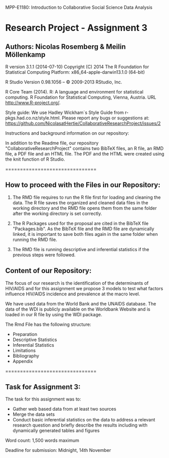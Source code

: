 MPP-E1180: Introduction to Collaborative Social Science Data Analysis
# Research Project - Assignment 3
## Authors: Nicolas Rosemberg & Meilin Möllenkamp


R version 3.1.1 (2014-07-10) Copyright (C) 2014 The R Foundation for Statistical Computing Platform: x86_64-apple-darwin13.1.0 (64-bit)

R Studio Version 0.98.1056 – © 2009-2013 RStudio, Inc.

R Core Team (2014). R: A language and environment for statistical computing. R Foundation for Statistical Computing, Vienna, Austria. URL http://www.R-project.org/.

Style guide: We use Hadley Wickham´s Style Guide from r-pkgs.had.co.nz/style.html.
Please report any bugs or suggestions at: https://github.com/NicolasatHertie/CollaborativeResearchProject/issues/2

Instructions and background information on our repository:

In addition to the Readme file, our repository "CollaborativeResearchProject" contains two BibTeX files, an R file, an RMD file, a PDF file and an HTML file. The PDF and the HTML were created using the knit function of R Studio.

===============================

## How to proceed with the Files in our Repository:

1. The RMD file requires to run the R file first for loading and cleaning the data. The R file saves the organized and cleaned data files in the working directory and the RMD file opens them from the same folder after the working directory is set correctly.

2. The R Packages used for the proposal are cited in the BibTeX file "Packages.bib". As the BibTeX file and the RMD file are dynamically linked, it is important to save both files again in the same folder when running the RMD file.  

3. The RMD file is running descriptive and inferential statistics if the previous steps were followed.


## Content of our Repository:
The focus of our research is the identification of the determinants of HIV/AIDS and for this assignment we propose 3 models to test what factors influence HIV/AIDS incidence and prevalence at the macro level.

We have used data from the World Bank and the UNAIDS database. The data of the WDI is publicly available on the Worldbank Website and is loaded in our R file by using the WDI package. 

The Rmd File has the following structure:

* Preparation
* Descriptive Statistics
* Inferential Statistics
* Limitations
* Bibliography
* Appendix

===============================

## Task for Assignment 3:

The task for this assignment was to:
* Gather web based data from at least two sources
* Merge the data sets
* Conduct basic inferential statistics on the data to address a relevant research question and briefly describe the results       including with dynamically generated tables and figures

Word count:
1,500 words maximum

Deadline for submission:
Midnight, 14th November
